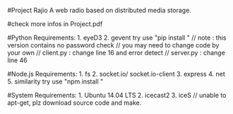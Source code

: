 
#Project Rajio
	 A web radio based on distributed media storage.

#check more infos in Project.pdf

#Python Requirements:
	1. eyeD3
	2. gevent
	try use "pip install <package>"
	// note : this version contains no password check
	// you may need to change code by your own
	// client.py : change line 16 and error detect
	// server.py : change line 46

#Node.js Requirements:
	1. fs
	2. socket.io/ socket.io-client
	3. express
	4. net
	5. similarity
	try use "npm install <package>"

#System Requirements:
	1. Ubuntu 14.04 LTS
	2. icecast2
	3. iceS // unable to apt-get, plz download source code and make.
